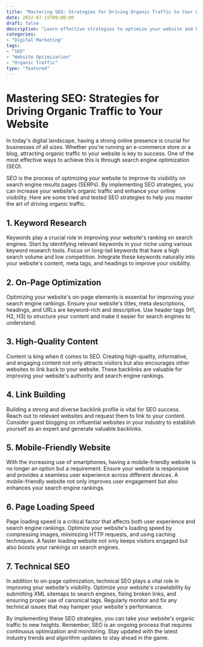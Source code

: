 ```yaml
---
title: "Mastering SEO: Strategies for Driving Organic Traffic to Your Website"
date: 2022-07-15T09:00:00
draft: false
description: "Learn effective strategies to optimize your website and boost organic traffic through SEO."
categories:
- "Digital Marketing"
tags:
- "SEO"
- "Website Optimization"
- "Organic Traffic"
type: "featured"
---
```


# Mastering SEO: Strategies for Driving Organic Traffic to Your Website

In today's digital landscape, having a strong online presence is crucial for businesses of all sizes. Whether you're running an e-commerce store or a blog, attracting organic traffic to your website is key to success. One of the most effective ways to achieve this is through search engine optimization (SEO).

SEO is the process of optimizing your website to improve its visibility on search engine results pages (SERPs). By implementing SEO strategies, you can increase your website's organic traffic and enhance your online visibility. Here are some tried and tested SEO strategies to help you master the art of driving organic traffic.

## 1. Keyword Research

Keywords play a crucial role in improving your website's ranking on search engines. Start by identifying relevant keywords in your niche using various keyword research tools. Focus on long-tail keywords that have a high search volume and low competition. Integrate these keywords naturally into your website's content, meta tags, and headings to improve your visibility.

## 2. On-Page Optimization

Optimizing your website's on-page elements is essential for improving your search engine rankings. Ensure your website's titles, meta descriptions, headings, and URLs are keyword-rich and descriptive. Use header tags (H1, H2, H3) to structure your content and make it easier for search engines to understand.

## 3. High-Quality Content

Content is king when it comes to SEO. Creating high-quality, informative, and engaging content not only attracts visitors but also encourages other websites to link back to your website. These backlinks are valuable for improving your website's authority and search engine rankings.

## 4. Link Building

Building a strong and diverse backlink profile is vital for SEO success. Reach out to relevant websites and request them to link to your content. Consider guest blogging on influential websites in your industry to establish yourself as an expert and generate valuable backlinks.

## 5. Mobile-Friendly Website

With the increasing use of smartphones, having a mobile-friendly website is no longer an option but a requirement. Ensure your website is responsive and provides a seamless user experience across different devices. A mobile-friendly website not only improves user engagement but also enhances your search engine rankings.

## 6. Page Loading Speed

Page loading speed is a critical factor that affects both user experience and search engine rankings. Optimize your website's loading speed by compressing images, minimizing HTTP requests, and using caching techniques. A faster loading website not only keeps visitors engaged but also boosts your rankings on search engines.

## 7. Technical SEO

In addition to on-page optimization, technical SEO plays a vital role in improving your website's visibility. Optimize your website's crawlability by submitting XML sitemaps to search engines, fixing broken links, and ensuring proper use of canonical tags. Regularly monitor and fix any technical issues that may hamper your website's performance.

By implementing these SEO strategies, you can take your website's organic traffic to new heights. Remember, SEO is an ongoing process that requires continuous optimization and monitoring. Stay updated with the latest industry trends and algorithm updates to stay ahead in the game.
